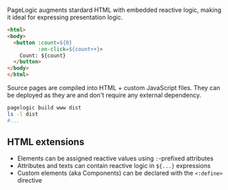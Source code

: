 
PageLogic augments stardard HTML with embedded reactive logic, making it ideal for expressing presentation logic.

```html
<html>
<body>
  <button :count=${0}
          :on-click=${count++}>
    Count: ${count}
  </button>
</body>
</html>
```

Source pages are compiled into HTML + custom JavaScript files. They can be deployed as they are and don't require any external dependency.

```bash
pagelogic build www dist
ls -l dist
#...
```

## HTML extensions

* Elements can be assigned reactive values using `:`-prefixed attributes
* Attributes and texts can contain reactive logic in `${...}` expressions
* Custom elements (aka Components) can be declared with the `<:define>` directive
